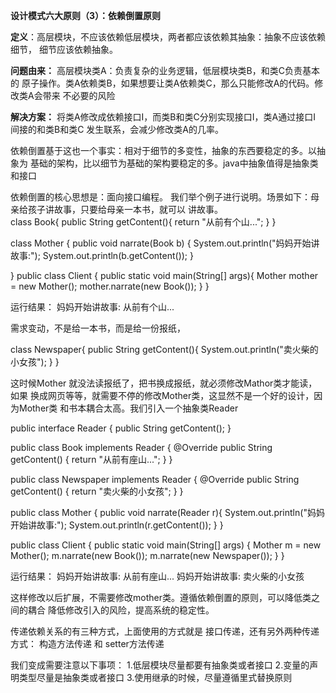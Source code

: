 **设计模式六大原则（3）：依赖倒置原则**

**定义**：高层模块，不应该依赖低层模块，两者都应该依赖其抽象：抽象不应该依赖细节，
细节应该依赖抽象。

**问题由来：** 高层模块类A：负责复杂的业务逻辑，低层模块类B，和类C负责基本的
原子操作。类A依赖类B，如果想要让类A依赖类C，那么只能修改A的代码。修改类A会带来
不必要的风险

**解决方案：** 将类A修改成依赖接口I，而类B和类C分别实现接口I，类A通过接口I
间接的和类B和类C 发生联系，会减少修改类A的几率。

   依赖倒置基于这也一个事实：相对于细节的多变性，抽象的东西要稳定的多。以抽象为
 基础的架构，比以细节为基础的架构要稳定的多。java中抽象值得是抽象类和接口
 
   依赖倒置的核心思想是：面向接口编程。
   我们举个例子进行说明。场景如下：母亲给孩子讲故事，只要给母亲一本书，就可以
 讲故事。  
 class Book{
     public String getContent(){
         return "从前有个山...";
     }
 }
 
 class Mother {
     public void narrate(Book b) {
         System.out.println("妈妈开始讲故事:");
         System.out.println(b.getContent());
     }
 
 }
 public class Client {
     public static void main(String[] args){
         Mother mother = new Mother();
         mother.narrate(new Book());
     }
 }
 
 运行结果：
 妈妈开始讲故事:
 从前有个山...
 
 需求变动，不是给一本书，而是给一份报纸，
 
 class Newspaper{
    public String getContent(){
        System.out.println("卖火柴的小女孩");
    }
 }
 
 这时候Mother 就没法读报纸了，把书换成报纸，就必须修改Mathor类才能读，如果
 换成网页等等，就需要不停的修改Mother类，这显然不是一个好的设计，因为Mother类
 和书本耦合太高。我们引入一个抽象类Reader
 
 public interface Reader {
     public String getContent();
 }


public class Book implements Reader {
    @Override
    public String getContent() {
        return "从前有座山...";
    }
}

public class Newspaper implements Reader {
    @Override
    public String getContent() {
        return "卖火柴的小女孩";
    }
}

public class Mother {
    public void narrate(Reader r){
        System.out.println("妈妈开始讲故事:");
        System.out.println(r.getContent());
    }
}

public class Client {
    public static void main(String[] args) {
        Mother m = new Mother();
        m.narrate(new Book());
        m.narrate(new Newspaper());
    }
}

运行结果：
妈妈开始讲故事:
从前有座山...
妈妈开始讲故事:
卖火柴的小女孩

这样修改以后扩展，不需要修改mother类。遵循依赖倒置的原则，可以降低类之间的耦合
降低修改引入的风险，提高系统的稳定性。

传递依赖关系的有三种方式，上面使用的方式就是 接口传递，还有另外两种传递方式：
构造方法传递 和 setter方法传递

我们变成需要注意以下事项：
1.低层模块尽量都要有抽象类或者接口
2.变量的声明类型尽量是抽象类或者接口
3.使用继承的时候，尽量遵循里式替换原则
   